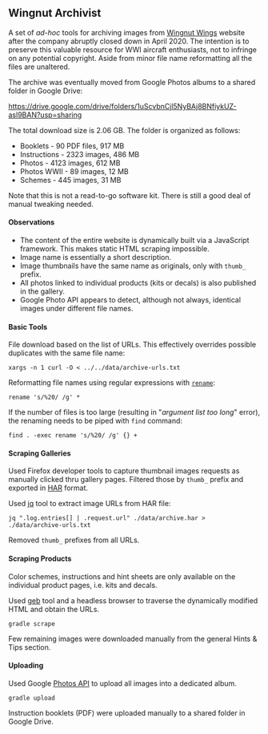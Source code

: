 ## Wingnut Archivist

A set of _ad-hoc_ tools for archiving images from [Wingnut Wings](http://www.wingnutwings.com/) website after the company abruptly closed down in April 2020. The intention is to preserve this valuable resource for WWI aircraft enthusiasts, not to infringe on any potential copyright. Aside from minor file name reformatting all the files are unaltered.

The archive was eventually moved from Google Photos albums to a shared folder in Google Drive:

https://drive.google.com/drive/folders/1uScvbnCjl5NyBAj8BNfiykUZ-asl9BAN?usp=sharing

The total download size is 2.06 GB. The folder is organized as follows:

* Booklets - 90 PDF files, 917 MB 
* Instructions - 2323 images, 486 MB
* Photos - 4123 images, 612 MB
* Photos WWII - 89 images, 12 MB
* Schemes - 445 images, 31 MB 

Note that this is not a read-to-go software kit. There is still a good deal of manual tweaking needed.

#### Observations

* The content of the entire website is dynamically built via a JavaScript framework. This makes static HTML scraping impossible.
* Image name is essentially a short description.
* Image thumbnails have the same name as originals, only with `thumb_` prefix.
* All photos linked to individual products (kits or decals) is also published in the gallery.
* Google Photo API appears to detect, although not always, identical images under different file names.

#### Basic Tools

File download based on the list of URLs. This effectively overrides possible duplicates with the same file name:
```
xargs -n 1 curl -O < ../../data/archive-urls.txt
```

Reformatting file names using regular expressions with [`rename`](https://formulae.brew.sh/formula/rename):
```
rename 's/%20/ /g' *
```

If the number of files is too large (resulting in "_argument list too long_" error), the renaming needs to be piped with `find` command:
```
find . -exec rename 's/%20/ /g' {} +
```

#### Scraping Galleries

Used Firefox developer tools to capture thumbnail images requests as manually clicked thru gallery pages. Filtered those by `thumb_` prefix and exported in [HAR](https://en.wikipedia.org/wiki/HAR_(file_format)) format.

Used [jq](https://stedolan.github.io/jq/) tool to extract image URLs from HAR file:
```
jq ".log.entries[] | .request.url" ./data/archive.har > ./data/archive-urls.txt
```

Removed `thumb_` prefixes from all URLs.

#### Scraping Products

Color schemes, instructions and hint sheets are only available on the individual product pages, i.e. kits and decals.

Used [geb](https://gebish.org/) tool and a headless browser to traverse the dynamically modified HTML and obtain the URLs.
```
gradle scrape
```

Few remaining images were downloaded manually from the general Hints & Tips section.

#### Uploading

Used Google [Photos API](https://developers.google.com/photos/library/guides/overview) to upload all images into a dedicated album.
```
gradle upload
```
  
Instruction booklets (PDF) were uploaded manually to a shared folder in Google Drive.
